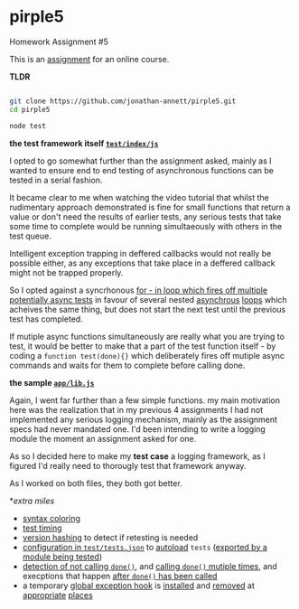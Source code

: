 # pirple5
Homework Assignment #5

This is an [assignment](assignment.md) for an online course.


**TLDR**

```bash

git clone https://github.com/jonathan-annett/pirple5.git
cd pirple5

node test
```


**the test framework itself [`test/index/js`](test/index.js)**  

I opted to go somewhat further than the assignment asked, mainly as I wanted to ensure end to end testing of asynchronous functions can be tested in a serial fashion.

It became clear to me when watching the video tutorial that whilst the rudimentary approach demonstrated is fine for small functions that return a value or don't need the results of earlier tests, any serious tests that take some time to complete would be running simultaeously with others in the test queue. 

Intelligent exception trapping in deffered callbacks would not really be possible either, as any exceptions that take place in a deffered callback might not be trapped properly.

So I opted against a syncrhonous [for - in loop which fires off multiple potentially async tests](https://github.com/pirple/The-NodeJS-Master-Class/blob/728dd393177a215e487de112671a970350d24d50/Section%206/FINAL/test/index.js#L36) in favour of several nested [asynchrous](test/index.js#L585) [loops](test/index.js#L611) which acheives the same thing, but does not start the next test until the previous test has completed.

If mutiple async functions simultaneously are really what you are trying to test, it would be better to make that a part of the test function itself - by coding a `function test(done){}` which deliberately fires off mutiple async commands and waits for them to complete before calling done.


**the sample [`app/lib.js`](app/lib.js)**  

Again, I went far further than a few simple functions. my main motivation here was the realization that in my previous 4 assignments I had not implemented any serious logging mechanism, mainly as the assignment specs had never mandated one. I'd been intending to write a logging module the moment an assignment asked for one. 

As so I decided here to make my **test case** a logging framework, as I figured I'd really need to thorougly test that framework anyway. 

As I worked on both files, they both got better.

**extra miles*

 * [syntax coloring](test/index.js#L120)
 * [test timing](test/index.js#L263)
 * [version hashing](test/index.js#L67) to detect if retesting is needed
 * [configuration in `test/tests.json`](test/tests.json) to [autoload](test/index.js#L652) `tests` ([exported by a module being tested](app/lib.js#L748))
 * [detection of not calling `done()`](test/index.js#L482), and [calling `done()` mutiple times](test/index.js#L545), and execptions that happen [after `done()` has been called](test/index.js#L511)
 * a temporary [global exception hook](test/index.js#L523) is [installed](test/index.js#L529) and [removed](test/index.js#L525) at [appropriate](test/index.js#L552) [places](test/index.js#L561)
